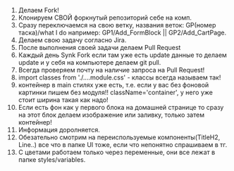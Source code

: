 
1. Делаем Fork!
2. Клонируем СВОЙ форкнутый репозиторий себе на комп.
3. Сразу переключаемся на свою ветку, названия веток:  GP(номер таска)/what I do например: GP1/Add_FormBlock || GP2/Add_CartPage.
4. Делаем свою задачу согласно Jira.
5. После выполнения своей задачи делаем Pull Request
6. Каждый день Synk Fork если там уже есть update данные то делаем update и у себя на компьютере делаем git pull.
7. Всегда проверяем почту на наличие запроса на Pull Request!
8. import classes from './....module.css' - классы всегда называем так!
9. контейнер в main стилях уже есть, т.е. если у вас без фоновой картинки пишем без модуля!! className='container', у него уже стоит ширина такая как надо!
10. Если есть фон как у первого блока на домашней странице то сразу на этот блок делаем изображение или заливку, только затем контейнер!
11. Информация доролняется.
12. Обезательно смотрим на переиспользуемые компоненты(TitleH2, Line..) все что в папке UI тоже, если что непонятно спрашиваем в тг.
13. С цветами работаем только через переменные, они все лежат в папке styles/variables.
